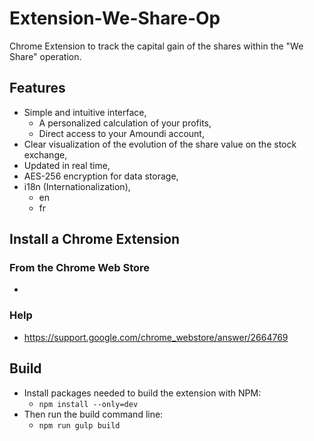 # Extension-We-Share-Op
Chrome Extension to track the capital gain of the shares within the "We Share" operation.

## Features
* Simple and intuitive interface,
   * A personalized calculation of your profits,
   * Direct access to your Amoundi account,
* Clear visualization of the evolution of the share value on the stock exchange,
* Updated in real time,
* AES-256 encryption for data storage,
* i18n (Internationalization),
    * en
    * fr

## Install a Chrome Extension
### From the Chrome Web Store
*
### Help
* https://support.google.com/chrome_webstore/answer/2664769

## Build

* Install packages needed to build the extension with NPM:
    * `npm install --only=dev`
* Then run the build command line:
    * `npm run gulp build`
